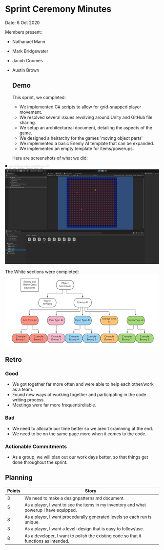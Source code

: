 # Sprint Ceremony Minutes
  
Date: 6 Oct 2020

Members present:

* Nathanael Mann
* Mark Bridgewater
* Jacob Coomes
* Austin Brown
  
  ## Demo
  
  This sprint, we completed:
  
  * We implemented C# scripts to allow for grid-snapped player movement.
  * We resolved several issues revolving around Unity and GitHub file sharing.
  * We setup an architectureal document, detailing the aspects of the game.
  * We designed a heirarchy for the games 'moving object parts'
  * We implemented a basic Enemy AI template that can be expanded.
  * We implemented an empty template for items/powerups.
  
  Here are screenshots of what we did:
 
![Game Capture](/docs/images/Sprint2Product.PNG?raw=true "Game Capture")

The White sections were completed:
![AI Structure Tree](/docs/images/enemyAIStructure.png?raw=true "AI Structure Tree")
  
  ## Retro
  
  ### Good
  
  * We got together far more often and were able to help each other/work as a team.
  * Found new ways of working together and participating in the code writing process.
  * Meetings were far more frequent/reliable.

  ### Bad
  
  * We need to allocate our time better so we aren't cramming at the end.
  * We need to be on the same page more when it comes to the code.
  
  ### Actionable Commitments
  
  * As a group, we will plan out our work days better, so that things get done throughout the sprint.
  
  ## Planning
  
  Points | Story
  -------|--------
  3      | We need to make a designpatterns.md document. 
  5      | As a player, I want to see the items in my inventory and what powerup I have equipped.
  8      | As a player, I want procedurally generated levels so each run is unique.
  3      | As a player, I want a level-design that is easy to follow/use.
  8      | As a developer, I want to polish the existing code so that it functions as intended.
